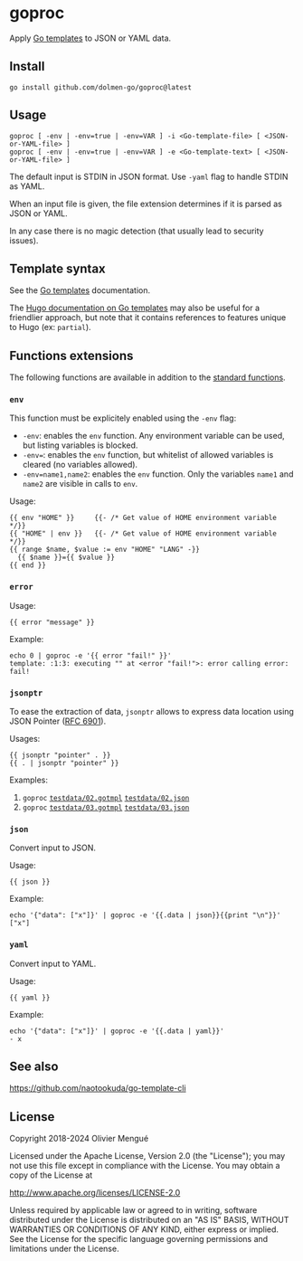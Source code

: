 # goproc

Apply [Go templates](https://golang.org/pkg/text/template/#hdr-Text_and_spaces) to JSON or YAML data.

## Install

    go install github.com/dolmen-go/goproc@latest

## Usage

    goproc [ -env | -env=true | -env=VAR ] -i <Go-template-file> [ <JSON-or-YAML-file> ]
    goproc [ -env | -env=true | -env=VAR ] -e <Go-template-text> [ <JSON-or-YAML-file> ]

The default input is STDIN in JSON format. Use `-yaml` flag to handle STDIN as YAML.

When an input file is given, the file extension determines if it is parsed as JSON or YAML.

In any case there is no magic detection (that usually lead to security issues).

## Template syntax

See the [Go templates](https://golang.org/pkg/text/template/#hdr-Text_and_spaces) documentation.

The [Hugo documentation on Go templates](https://gohugo.io/templates/introduction/) may also be useful for a friendlier approach, but note that it contains references to features unique to Hugo (ex: `partial`).

## Functions extensions

The following functions are available in addition to the [standard functions](https://golang.org/pkg/text/template/#hdr-Functions).

### `env`

This function must be explicitely enabled using the `-env` flag:

* `-env`: enables the `env` function. Any environment variable can be used, but listing variables is blocked.
* `-env=`: enables the `env` function, but whitelist of allowed variables is cleared (no variables allowed).
* `-env=name1,name2`: enables the `env` function. Only the variables `name1` and `name2` are visible in calls to `env`.

Usage:

    {{ env "HOME" }}     {{- /* Get value of HOME environment variable */}}
    {{ "HOME" | env }}   {{- /* Get value of HOME environment variable */}}
    {{ range $name, $value := env "HOME" "LANG" -}}
      {{ $name }}={{ $value }}
    {{ end }}


### `error`

Usage:

    {{ error "message" }}

Example:

    echo 0 | goproc -e '{{ error "fail!" }}'
    template: :1:3: executing "" at <error "fail!">: error calling error: fail!

### `jsonptr`

To ease the extraction of data, `jsonptr` allows to express data location using
JSON Pointer ([RFC 6901](https://tools.ietf.org/html/rfc6901)).

Usages:

    {{ jsonptr "pointer" . }}
    {{ . | jsonptr "pointer" }}


Examples:

1. `goproc` [`testdata/02.gotmpl`](testdata/02.gotmpl) [`testdata/02.json`](testdata/02.json)
2. `goproc` [`testdata/03.gotmpl`](testdata/03.gotmpl) [`testdata/03.json`](testdata/03.json)

### `json`

Convert input to JSON.

Usage:

    {{ json }}

Example:

    echo '{"data": ["x"]}' | goproc -e '{{.data | json}}{{print "\n"}}'
    ["x"]

### `yaml`

Convert input to YAML.

Usage:

    {{ yaml }}

Example:

    echo '{"data": ["x"]}' | goproc -e '{{.data | yaml}}'
    - x

## See also

https://github.com/naotookuda/go-template-cli

## License

Copyright 2018-2024 Olivier Mengué

Licensed under the Apache License, Version 2.0 (the "License");
you may not use this file except in compliance with the License.
You may obtain a copy of the License at

   http://www.apache.org/licenses/LICENSE-2.0

Unless required by applicable law or agreed to in writing, software
distributed under the License is distributed on an "AS IS" BASIS,
WITHOUT WARRANTIES OR CONDITIONS OF ANY KIND, either express or implied.
See the License for the specific language governing permissions and
limitations under the License.
